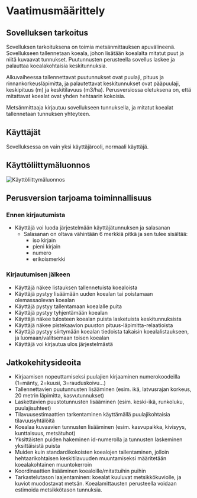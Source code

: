 # Vaatimusmäärittely

## Sovelluksen tarkoitus

Sovelluksen tarkoituksena on toimia metsänmittauksen apuvälineenä. 
Sovellukseen tallennetaan koeala, johon lisätään koealalta mitatut 
puut ja niitä kuvaavat tunnukset. Puutunnusten perusteella sovellus laskee 
ja palauttaa koealakohtaisia keskitunnuksia.

Alkuvaiheessa tallennettavat puutunnukset ovat puulaji, pituus ja 
rinnankorkeusläpimitta, ja palautettavat keskitunnukset ovat pääpuulaji, keskipituus 
(m) ja keskitilavuus (m3/ha). Perusversiossa oletuksena on, että 
mitattavat koealat ovat yhden hehtaarin kokoisia.

Metsänmittaaja kirjautuu sovellukseen tunnuksella, ja mitatut koealat 
tallennetaan tunnuksen yhteyteen.

## Käyttäjät

Sovelluksessa on vain yksi käyttäjärooli, normaali käyttäjä.

## Käyttöliittymäluonnos

![Käyttöliittymäluonnos](https://github.com/annis1234/ot-harjoitustyo/blob/main/dokumentaatio/kuvat/kayttoliittyma_luonnos.jpeg)

## Perusversion tarjoama toiminnallisuus

### Ennen kirjautumista

- Käyttäjä voi luoda järjestelmään käyttäjätunnuksen ja salasanan
  - Salasanan on oltava vähintään 6 merkkiä pitkä ja sen tulee sisältää:
    - iso kirjain
    - pieni kirjain
    - numero
    - erikoismerkki

### Kirjautumisen jälkeen

- Käyttäjä näkee listauksen tallennetuista koealoista
- Käyttäjä pystyy lisäämään uuden koealan tai poistamaan olemassaolevan koealan
- Käyttäjä pystyy tallentamaan koealalle puita
- Käyttäjä pystyy tyhjentämään koealan
- Käyttäjä näkee tulosteen koealan puista lasketuista keskitunnuksista
- Käyttäjä näkee pistekaavion puuston pituus-läpimitta-relaatioista 
- Käyttäjä pystyy siirtymään koealan tiedoista takaisin koealalistaukseen, 
ja luomaan/valitsemaan toisen koealan
- Käyttäjä voi kirjautua ulos järjestelmästä

## Jatkokehitysideoita

- Kirjaamisen nopeuttamiseksi puulajien kirjaaminen numerokoodeilla (1=mänty, 2=kuusi, 3=rauduskoivu...) 
- Tallennettavien puutunnusten lisääminen (esim. ikä, latvusrajan korkeus, 
20 metrin läpimitta, kasvutunnukset) 
- Laskettavien puustotunnusten lisääminen (esim. keski-ikä, runkoluku, puulajisuhteet)
- Tilavuusestimaattien tarkentaminen käyttämällä puulajikohtaisia tilavuusyhtälöitä
- Koealaa kuvaavien tunnusten lisääminen (esim. kasvupaikka, kivisyys, 
kunttaisuus, metsätuhot)
- Yksittäisten puiden hakeminen id-numerolla ja tunnusten 
laskeminen yksittäisistä puista
- Muiden kuin standardikokoisten koealojen tallentaminen, jolloin hehtaarikohtaisen
keskitilavuuden muuntamiseksi määritetään koealakohtainen muuntokerroin
- Koordinaattien lisääminen koealoille/mitattuihin puihin
- Tarkastelutason laajentaminen: koealat kuuluvat metsikkökuviolle, ja kuviot muodostavat metsän. Koealamittausten perusteella voidaan estimoida 
metsikkötason tunnuksia.
